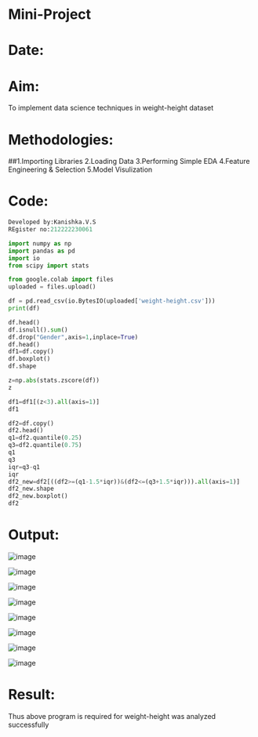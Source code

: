 # Mini-Project
# Date:
# Aim:
To implement data science techniques in weight-height dataset
# Methodologies:
##1.Importing Libraries
2.Loading Data
3.Performing Simple EDA
4.Feature Engineering & Selection
5.Model Visulization
# Code:
```py
Developed by:Kanishka.V.S
REgister no:212222230061
```
```py
import numpy as np
import pandas as pd
import io
from scipy import stats

from google.colab import files
uploaded = files.upload()

df = pd.read_csv(io.BytesIO(uploaded['weight-height.csv']))
print(df)

df.head()
df.isnull().sum()
df.drop("Gender",axis=1,inplace=True)
df.head()
df1=df.copy()
df.boxplot()
df.shape

z=np.abs(stats.zscore(df))
z

df1=df1[(z<3).all(axis=1)]
df1

df2=df.copy()
df2.head()
q1=df2.quantile(0.25)
q3=df2.quantile(0.75)
q1
q3
iqr=q3-q1
iqr
df2_new=df2[((df2>=(q1-1.5*iqr))&(df2<=(q3+1.5*iqr))).all(axis=1)]
df2_new.shape
df2_new.boxplot()
df2
```
# Output:
![image](https://github.com/kanishka2305/Mini-Project/assets/113497357/f08e8f40-cfd5-4182-977d-5de133caf5fa)

![image](https://github.com/kanishka2305/Mini-Project/assets/113497357/4b8abc06-fb01-4fae-9dac-4be1b7bc1019)

![image](https://github.com/kanishka2305/Mini-Project/assets/113497357/a682701a-eb0a-4078-b164-b3d40a802870)

![image](https://github.com/kanishka2305/Mini-Project/assets/113497357/22185243-e77f-4aba-8e1b-d02752943fba)

![image](https://github.com/kanishka2305/Mini-Project/assets/113497357/f11940e7-199f-4974-8001-66a7cc02d62d)

![image](https://github.com/kanishka2305/Mini-Project/assets/113497357/66d61400-dd22-402a-94d5-bdd1dcf7383f)

![image](https://github.com/kanishka2305/Mini-Project/assets/113497357/56413a24-508b-419c-9837-e40b8f9afe07)

![image](https://github.com/kanishka2305/Mini-Project/assets/113497357/93527682-e826-4450-b4d1-20718333d1d8)
# Result:
Thus above program is required for weight-height was analyzed successfully
